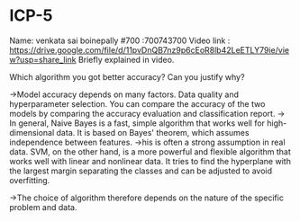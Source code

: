 # ICP-5
Name: venkata sai boinepally 
#700 :700743700
Video link : https://drive.google.com/file/d/11pvDnQB7nz9p6cEoR8lb42LeETLY79ie/view?usp=share_link
Briefly explained in video.


Which algorithm you got better accuracy? Can you justify why?


->Model accuracy depends on many factors.  Data quality and hyperparameter selection. You can compare the accuracy of the two models by comparing the accuracy evaluation   and classification report.
-> In general, Naive Bayes is a fast, simple algorithm that works well for high-dimensional data. It is based on Bayes' theorem, which assumes independence between          features. 
->his is often a strong assumption in real data. SVM, on the other hand, is a more powerful and flexible algorithm that works well with linear and nonlinear data. It       tries to find the hyperplane with the largest margin separating the classes and can be adjusted to avoid overfitting.

->The choice of algorithm therefore depends on the nature of the specific problem and data.
